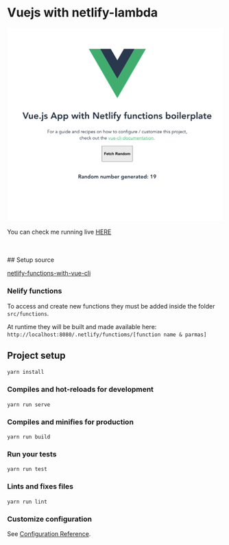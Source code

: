 # Vuejs with netlify-lambda 

![NFunctions vue](nfunctions-vue.png)

You can check me running live 
<a href="https://nfunctions-vue.netlify.app" target = "_blank">HERE </a>

<br/>
<br/>
## Setup source

[netlify-functions-with-vue-cli](https://www.bensheedy.com/blog/netlify-functions-with-vue-cli/)

### Nelify functions 

To access and create new functions they must be added inside the folder `src/functions`. 

At runtime they will be built and made available here: `http://localhost:8080/.netlify/functioms/[function name & parmas]`



## Project setup
```
yarn install
```

### Compiles and hot-reloads for development
```
yarn run serve
```


### Compiles and minifies for production
```
yarn run build
```

### Run your tests
```
yarn run test
```

### Lints and fixes files
```
yarn run lint
```

### Customize configuration
See [Configuration Reference](https://cli.vuejs.org/config/).
